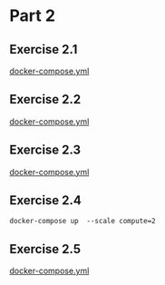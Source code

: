 # Part 2

## Exercise 2.1

[docker-compose.yml](files/exercise-01/docker-compose.yml)

## Exercise 2.2

[docker-compose.yml](files/exercise-02/docker-compose.yml)

## Exercise 2.3

[docker-compose.yml](files/exercise-03/docker-compose.yml)

## Exercise 2.4

```
docker-compose up  --scale compute=2
```

## Exercise 2.5

[docker-compose.yml](files/exercise-05/docker-compose.yml)